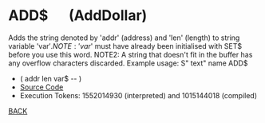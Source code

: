 # ADD$ &emsp; (AddDollar)
Adds the string denoted by 'addr' (address) and 'len' (length) to string variable 'var$'. NOTE: 'var$' must have already been initialised with SET$ before you use this word. NOTE2: A string that doesn't fit in the buffer has any overflow characters discarded. Example usage: S" text" name ADD$
* ( addr len var$ -- )
* [Source Code](../words/shando/AddDollar.cs)
* Execution Tokens: 1552014930 (interpreted) and 1015144018 (compiled)


[BACK](builtins.md#AddDollar)
